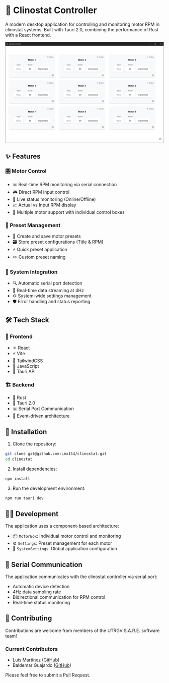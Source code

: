 # 🔄 Clinostat Controller

A modern desktop application for controlling and monitoring motor RPM in clinostat systems. Built with Tauri 2.0, combining the performance of Rust with a React frontend.

![Clinostat Controller Interface](/public/image.png)

## ✨ Features

### 🎛️ Motor Control
- 📊 Real-time RPM monitoring via serial connection
- 🎮 Direct RPM input control
- 🚦 Live status monitoring (Online/Offline)
- 📈 Actual vs Input RPM display
- 🔄 Multiple motor support with individual control boxes

### 💾 Preset Management
- 📁 Create and save motor presets
- 🗃️ Store preset configurations (Title & RPM)
- ⚡ Quick preset application
- ✏️ Custom preset naming

### 🔌 System Integration
- 🔍 Automatic serial port detection
- 📡 Real-time data streaming at 4Hz
- ⚙️ System-wide settings management
- 🛡️ Error handling and status reporting

## 🛠️ Tech Stack

### 🎨 Frontend
- ⚛️ React
- ⚡ Vite
- 🎯 TailwindCSS
- 📜 JavaScript
- 🔗 Tauri API

### 🏗️ Backend
- 🦀 Rust
- 🚀 Tauri 2.0
- 📊 Serial Port Communication
- 🔄 Event-driven architecture

## 🚀 Installation

1. Clone the repository:
```bash
git clone git@github.com:Lmx154/clinostat.git
cd clinostat
```

2. Install dependencies:
```bash
npm install
```

3. Run the development environment:
```bash
npm run tauri dev
```

## 👨‍💻 Development

The application uses a component-based architecture:
- 📦 `MotorBox`: Individual motor control and monitoring
- ⚙️ `Settings`: Preset management for each motor
- 🔧 `SystemSettings`: Global application configuration

## 🔌 Serial Communication

The application communicates with the clinostat controller via serial port:
- Automatic device detection
- 4Hz data sampling rate
- Bidirectional communication for RPM control
- Real-time status monitoring

## 🤝 Contributing

Contributions are welcome from members of the UTRGV S.A.R.E. software team!

### Current Contributors
- Luis Martinez ([GitHub](https://github.com/Lmx154))
- Baldemar Guajardo ([GitHub](https://github.com/godxrs))

Please feel free to submit a Pull Request.

